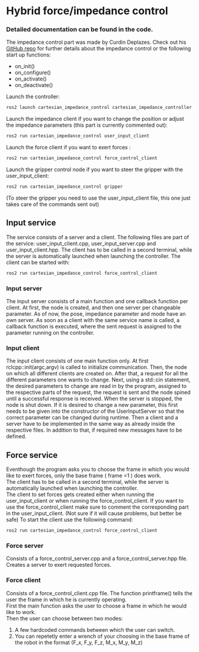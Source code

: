 # Hybrid force/impedance control
### Detailed documentation can be found in the code. 
The impedance control part was made by Curdin Deplazes. Check out his [GitHub repo](https://github.com/CurdinDeplazes/cartesian_impedance_control) for further details about the impedance control or the following start up functions:
- on_init()
- on_configure()
- on_activate()
- on_deactivate()


Launch the controller: <br />
```bash
ros2 launch cartesian_impedance_control cartesian_impedance_controller.launch.py
```

Launch the impedance client if you want to change the position or adjust the impedance parameters (this part is currently commented out): <br />
``` bash
ros2 run cartesian_impedance_control user_input_client 
```

Launch the force client if you want to exert forces : <br />
``` bash
ros2 run cartesian_impedance_control force_control_client 
```

Launch the gripper control node if you want to steer the gripper with the user_input_client: <br />
``` bash
ros2 run cartesian_impedance_control gripper 
```
(To steer the gripper you need to use the user_input_client file, this one just takes care of the commands sent out)

## Input service

The service consists of a server and a client. The following files are part of the service: user_input_client.cpp, user_input_server.cpp and user_input_client.hpp. The client has to be called in a second terminal, while the server is automatically launched when launching the controller. The client can be started with:
``` bash
ros2 run cartesian_impedance_control force_control_client 
```

### Input server

The input server consists of a main function and one callback function per client. At first, the node is created, and then one server per changeable parameter. As of now, the pose, impedance parameter and mode have an own server. As soon as a client with the same service name is called, a callback function is executed, where the sent request is assigned to the parameter running on the controller.

### Input client
The input client consists of one main function only. At first rclcpp::init(argc,argv) is called to initialize communication. Then, the node on which all different clients are created on. After that, a request for all the different parameters one wants to change. Next, using a std::cin statement, the desired parameters to change are read in by the program, assigned to the respective parts of the request, the request is sent and the node spined until a successful response is received. When the server is stopped, the node is shut down. If it is desired to change a new parameter, this first needs to be given into the constructor of the UserInputServer so that the correct parameter can be changed during runtime. Then a client and a server have to be implemented in the same way as already inside the respective files. In addition to that, if required new messages have to be defined.

## Force service
Eventhough the program asks you to choose the frame in which you would like to exert forces, only the base frame ( frame =1 ) does work.  
The client has to be called in a second terminal, while the server is automatically launched when launching the controller.  
The client to set forces gets created either when running the user_input_client or when running the force_control_client. If you want to use the force_control_client make sure to comment the corresponding part in the user_input_client. (Not sure if it will cause problems, but better be safe)
To start the client use the following command:
``` bash
ros2 run cartesian_impedance_control force_control_client 
```

### Force server
Consists of a force_control_server.cpp and a force_control_server.hpp file.
Creates a server to exert requested forces.

### Force client
Consists of a force_control_client.cpp file. 
The function printframe() tells the user the frame in which he is currently operating.  
First the main function asks the user to choose a frame in which he would like to work.  
Then the user can choose between two modes:  
1. A few hardcoded commands between which the user can switch.  
2. You can repetetly enter a wrench of your choosing in the base frame of the robot in the format (F_x, F_y, F_z, M_x, M_y, M_z)
